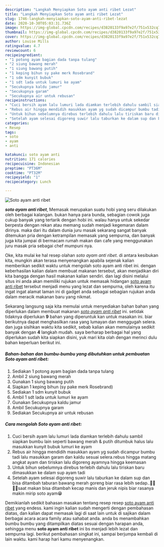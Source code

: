 ```yaml
---
description: "Langkah Menyiapkan Soto ayam anti ribet Lezat"
title: "Langkah Menyiapkan Soto ayam anti ribet Lezat"
slug: 1746-langkah-menyiapkan-soto-ayam-anti-ribet-lezat
date: 2020-10-30T05:03:31.736Z
image: https://img-global.cpcdn.com/recipes/d3820133f9a97e2f/751x532cq70/soto-ayam-anti-ribet-foto-resep-utama.jpg
thumbnail: https://img-global.cpcdn.com/recipes/d3820133f9a97e2f/751x532cq70/soto-ayam-anti-ribet-foto-resep-utama.jpg
cover: https://img-global.cpcdn.com/recipes/d3820133f9a97e2f/751x532cq70/soto-ayam-anti-ribet-foto-resep-utama.jpg
author: Louise Mills
ratingvalue: 4.7
reviewcount: 6
recipeingredient:
- "1 potong ayam bagian dada tanpa tulang"
- "2 siung bawang merah"
- "1 siung bawang putih"
- "1 keping bihun sy pake merk Rosebrand"
- "1 sdm kunyit bubuk"
- "1 sdt lada untuk lumuri ke ayam"
- "Secukupnya kaldu jamur"
- "Secukupnya garam"
- "Secukupnya air untuk rebusan"
recipeinstructions:
- "Cuci bersih ayam lalu lumuri lada diamkan terlebih dahulu sambil siapkan bumbu lain seperti bawang merah &amp; putih ditumbuk halus lalu masukkan kunyit bubuk lumuri ke ayam"
- "Rebus air hingga mendidih masukkan ayam yg sudah dicampur bumbu tadi lalu masukkan garam dan kaldu sesuai selera.rebus hingga matang angkat ayam dan tiriskan lalu digoreng ayamnya hingga keemasan"
- "Untuk bihun sebelumnya direbus terlebih dahulu lalu tiriskan baru dimasukkan ke dalam sup ayam tadi"
- "Setelah ayam selesai digoreng suwir lalu taburkan ke dalam sup dan bisa ditambah taburan bawang merah goreng biar rasa lebih sedap..👌🏻👌🏻saat makan bisa ditambah kecap manis dan jeruk nipis biar rasanya makin mirip soto ayam😁"
categories:
- Resep
tags:
- soto
- ayam
- anti

katakunci: soto ayam anti 
nutrition: 171 calories
recipecuisine: Indonesian
preptime: "PT36M"
cooktime: "PT32M"
recipeyield: "1"
recipecategory: Lunch

---
```



![Soto ayam anti ribet](https://img-global.cpcdn.com/recipes/d3820133f9a97e2f/751x532cq70/soto-ayam-anti-ribet-foto-resep-utama.jpg)

<b><i>soto ayam anti ribet</i></b>, Memasak merupakan suatu hobi yang seru dilakukan oleh berbagai kalangan. bukan hanya para bunda, sebagian cowok juga cukup banyak yang tertarik dengan hobi ini. walau hanya untuk sekedar berpesta dengan rekan atau memang sudah menjadi kegemaran dalam dirinya. maka dari itu dalam dunia juru masak sekarang sangat banyak ditemukan pria dengan ketrampilan memasak yang sempurna, dan banyak juga kita jumpai di bermacam rumah makan dan cafe yang menggunakan juru masak pria sebagai chef mumpuni nya.



Oke, kita mulai ke hal resep olahan <i>soto ayam anti ribet</i>. di antara kesibukan kita, mungkin akan terasa menyenangkan apabila sejenak kalian memberikan sedikit waktu untuk mengolah soto ayam anti ribet ini. dengan keberhasilan kalian dalam membuat makanan tersebut, akan menjadikan diri kita bangga dengan hasil makanan kalian sendiri. dan lagi disini melalui situs ini anda akan memiliki rujukan untuk memasak hidangan <u>soto ayam anti ribet</u> tersebut menjadi menu yang lezat dan sempurna, oleh karena itu ingat ingat alamat laman ini di gadget anda sebagai sebagian rujukan anda dalam meracik makanan baru yang nikmat.


Sekarang langsung saja kita memulai untuk menyediakan bahan bahan yang diperlukan dalam membuat makanan <u><i>soto ayam anti ribet</i></u> ini. setidak tidaknya diperlukan <b>9</b> bahan yang diperuntuk kan untuk masakan ini. biar berikutnya dapat menghasilkan rasa yang lumayan dan menggugah selera. dan juga sisihkan waktu kita sedikit, sebab kalian akan memulainya sedikit banyak dengan <b>4</b> langkah mudah. saya berharap berbagai hal yang diperlukan sudah kita siapkan disini, yuk mari kita olah dengan merinci dulu bahan keperluan berikut ini.

<!--inarticleads1-->

##### Bahan-bahan dan bumbu-bumbu yang dibutuhkan untuk pembuatan Soto ayam anti ribet:

1. Sediakan 1 potong ayam bagian dada tanpa tulang
1. Ambil 2 siung bawang merah
1. Gunakan 1 siung bawang putih
1. Siapkan 1 keping bihun (sy pake merk Rosebrand)
1. Sediakan 1 sdm kunyit bubuk
1. Ambil 1 sdt lada untuk lumuri ke ayam
1. Gunakan Secukupnya kaldu jamur
1. Ambil Secukupnya garam
1. Sediakan Secukupnya air untuk rebusan




<!--inarticleads2-->

##### Cara mengolah Soto ayam anti ribet:

1. Cuci bersih ayam lalu lumuri lada diamkan terlebih dahulu sambil siapkan bumbu lain seperti bawang merah &amp; putih ditumbuk halus lalu masukkan kunyit bubuk lumuri ke ayam
1. Rebus air hingga mendidih masukkan ayam yg sudah dicampur bumbu tadi lalu masukkan garam dan kaldu sesuai selera.rebus hingga matang angkat ayam dan tiriskan lalu digoreng ayamnya hingga keemasan
1. Untuk bihun sebelumnya direbus terlebih dahulu lalu tiriskan baru dimasukkan ke dalam sup ayam tadi
1. Setelah ayam selesai digoreng suwir lalu taburkan ke dalam sup dan bisa ditambah taburan bawang merah goreng biar rasa lebih sedap..👌🏻👌🏻saat makan bisa ditambah kecap manis dan jeruk nipis biar rasanya makin mirip soto ayam😁




Demikianlah sedikit bahasan masakan tentang resep resep <u>soto ayam anti ribet</u> yang endess. kami ingin kalian sudah mengerti dengan pembahasan diatas, dan kalian dapat memasak lagi di saat lain untuk di sajikan dalam berbagai acara acara family atau sahabat anda. anda bs menambahkan bumbu bumbu yang ditampilkan diatas sesuai dengan harapan anda, sehingga menu <b>soto ayam anti ribet</b> ini bs menjadi lebih lezat dan sempurna lagi. berikut pembahasan singkat ini, sampai berjumpa kembali di lain waktu. kami harap hari kamu menyenangkan.
